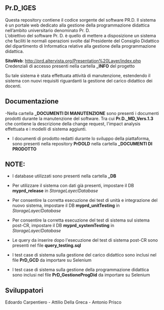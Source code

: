 ## Pr.D_IGES
Questa repository contiene il codice sorgente del software PR.D. Il sistema è un portale web dedicato alla gestione  della programmazione didattica nell’ambito universitario denominato Pr. D.   
L’obiettivo del software Pr. D. è quello di mettere a disposizione un sistema che faciliti le normali operazioni svolte dal Presidente del Consiglio Didattico del dipartimento di Informatica relative alla gestione della programmazione didattica.

<b>SitoWeb</b>: http://prd.altervista.org/Presentation%20Layer/index.php <br>
Credenziali di accesso presenti nella cartella <b>_INFO</b> del progetto

Su tale sistema è stata effettuata attività di manutenzione, estendendo il sistema con nuovi requisiti riguardanti la gestione del carico didattico dei docenti.

## Documentazione
-Nella cartella <b> _DOCUMENTI DI MANUTENZIONE</b> sono presenti i documenti prodotti durante la manutenzione del software. Tra cui <b>Pr.D._MD_Vers.1.3</b> che contiene la descrizione della change request, l'impact analysis effettuata e i modelli di sistema aggiunti.<br>
- I documenti di prodotto redatti durante lo sviluppo della piattaforma, sono presenti nella repository <b>PrDOLD</b> nella cartella <b>_DOCUMENTI DI PRODOTTO</b>

## NOTE: 
- I database utilizzati sono presenti nella cartella <b>_DB</b><br>

- Per utilizzare il sistema con dati già presenti, impostare il DB <b>myprd_release</b> in <i>StorageLayer/Database</i><br>
- Per consentire la corretta esecuzione dei test di unità e integrazione del nuovo sistema, impostare il DB <b>myprd_unitTesting</b> in <i>StorageLayer/Database</i><br>
- Per consentire la corretta esecuzione del test di sistema sul sistema post-CR, impostare il DB <b>myprd_systemTesting</b> in <i>StorageLayer/Database</i><br>
- Le query da inserire dopo l'esecuzione del test di sistema post-CR sono presenti nel file <b>query_testing.sql</b>
- I test case di sistema sulla gestione del carico didattico sono inclusi nel file <b>PrD_GCD</b> da importare su Selenium<br>
- I test case di sistema sulla gestione della programmazione didattica sono inclusi nel file <b>PrD_GestioneProgDid</b> da importare su Selenium<br>


## Sviluppatori
Edoardo Carpentiero - Attilio Della Greca - Antonio Prisco


